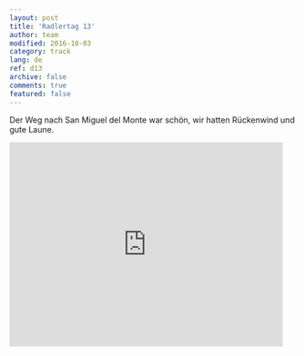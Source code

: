 ```yaml
---   
layout: post 
title: 'Radlertag 13'  
author: team 
modified: 2016-10-03
category: track 
lang: de 
ref: d13
archive: false 
comments: true 
featured: false 
--- 
```


 Der Weg nach San Miguel del Monte war schön, wir hatten Rückenwind und gute Laune.                                                                                                                                                                                                                                                                                                                                                                                                                           

<iframe width='480' height='360' src='http://track-kit.net/maps_s3/?v=embed&track=230347.gpx' frameborder='0' allowfullscreen></iframe>